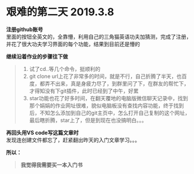 # 艰难的第二天 2019.3.8  
**注册github账号**  
里面的按钮全英文的，全靠懵，利用自己的三角猫英语功夫加猜测，完成了注册，并花了很大功夫学习界面的每个功能，结果到目前还是懵的

**继续沿着作业的步骤往下做**  
>1. 试了cd..等几个命令，挺顺利的  
>2. git clone url上花了非常多的时间，就是不行，自己折腾了半天，也百度，都弄不出来，真是身疲力尽了，到群里问了下，在群友的帮忙下，才得知没有下git插件，此时已经到了中午，好累  
>3. star功能也花了好多时间，在翻天覆地的电脑版微信聊天记录中，找到那个娟娟的作业网址很难，貌似电脑板没有查找内容功能，终于找到后，不知怎么添加到自己的git主页中，怎么打开自己复制的这个网址，最后瞎折腾，star上了，但是到现在也没搞明白。。。

**再回头用VS code写这篇文章时**  
发现连创建文件都忘了，赶紧翻出昨天的入门文章学习。。。

**所以：**
>**我觉得我需要买一本入门书**